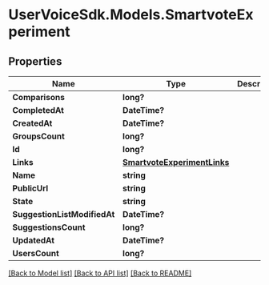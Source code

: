 # UserVoiceSdk.Models.SmartvoteExperiment
## Properties

Name | Type | Description | Notes
------------ | ------------- | ------------- | -------------
**Comparisons** | **long?** |  | [optional] 
**CompletedAt** | **DateTime?** |  | [optional] 
**CreatedAt** | **DateTime?** |  | [optional] 
**GroupsCount** | **long?** |  | [optional] 
**Id** | **long?** |  | [optional] 
**Links** | [**SmartvoteExperimentLinks**](SmartvoteExperimentLinks.md) |  | [optional] 
**Name** | **string** |  | [optional] 
**PublicUrl** | **string** |  | [optional] 
**State** | **string** |  | [optional] 
**SuggestionListModifiedAt** | **DateTime?** |  | [optional] 
**SuggestionsCount** | **long?** |  | [optional] 
**UpdatedAt** | **DateTime?** |  | [optional] 
**UsersCount** | **long?** |  | [optional] 

[[Back to Model list]](../README.md#documentation-for-models) [[Back to API list]](../README.md#documentation-for-api-endpoints) [[Back to README]](../README.md)

